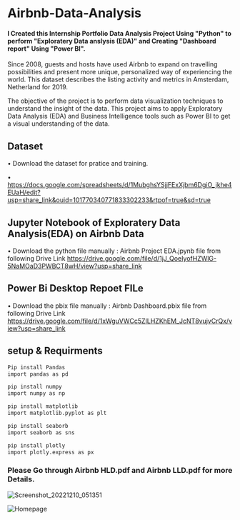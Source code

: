 # Airbnb-Data-Analysis
#### I Created this Internship Portfolio Data Analysis Project Using "Python" to perform "Exploratery Data anslysis (EDA)" and Creating "Dashboard report" Using "Power BI".

Since 2008, guests and hosts have used Airbnb to expand on travelling possibilities and present more unique, personalized way of experiencing the world. This dataset describes the listing activity and metrics in Amsterdam, Netherland for 2019.

The objective of the project is to perform data visualization techniques to understand the insight of the data. This project aims to apply Exploratory Data Analysis (EDA) and Business Intelligence tools such as Power BI to get a visual understanding of the data.

## Dataset
• Download the dataset for pratice and training.

• https://docs.google.com/spreadsheets/d/1MubghsYSjjFExXjbm6DgiO_jkhe4EUaH/edit?usp=share_link&ouid=101770340771833302233&rtpof=true&sd=true

## Jupyter Notebook of Exploratery Data Analysis(EDA) on Airbnb Data
• Download the python file manually : Airbnb Project EDA.jpynb file from following Drive Link
https://drive.google.com/file/d/1jJ_QoeIyofHZWlG-5NaMOaD3PWBCT8wH/view?usp=share_link
## Power Bi Desktop Repoet FILe
• Download the pbix file manually : Airbnb Dashboard.pbix file from following Drive Link
https://drive.google.com/file/d/1xWguVWCc5ZILHZKhEM_JcNT8vujvCrQx/view?usp=share_link
## setup & Requirments
```bash
Pip install Pandas
import pandas as pd 
```
```bash
pip install numpy
import numpy as np
```
```bash
pip install matplotlib
import matplotlib.pyplot as plt
```
```bash
pip install seaborb
import seaborb as sns
```
```bash
pip install plotly
import plotly.express as px
```
### Please Go through Airbnb HLD.pdf and Airbnb LLD.pdf for more Details.

![Screenshot_20221210_051351](https://user-images.githubusercontent.com/120455099/207517255-9b29cf7e-ed8c-4f9a-800d-0d0fa953bf7b.png)

![Homepage](https://user-images.githubusercontent.com/120455099/207515539-6df64ecf-3f6a-4733-9389-994969aae548.png) 
